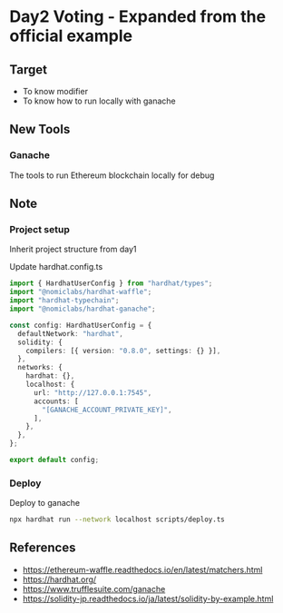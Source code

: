 # Day2 Voting - Expanded from the official example

## Target

- To know modifier
- To know how to run locally with ganache

## New Tools

### Ganache
The tools to run Ethereum blockchain locally for debug


## Note

### Project setup

Inherit project structure from day1

Update hardhat.config.ts
```ts
import { HardhatUserConfig } from "hardhat/types";
import "@nomiclabs/hardhat-waffle";
import "hardhat-typechain";
import "@nomiclabs/hardhat-ganache";

const config: HardhatUserConfig = {
  defaultNetwork: "hardhat",
  solidity: {
    compilers: [{ version: "0.8.0", settings: {} }],
  },
  networks: {
    hardhat: {},
    localhost: {
      url: "http://127.0.0.1:7545",
      accounts: [
        "[GANACHE_ACCOUNT_PRIVATE_KEY]",
      ],
    },
  },
};

export default config;
```

### Deploy

Deploy to ganache

```bash
npx hardhat run --network localhost scripts/deploy.ts
```


## References
- https://ethereum-waffle.readthedocs.io/en/latest/matchers.html
- https://hardhat.org/
- https://www.trufflesuite.com/ganache
- https://solidity-jp.readthedocs.io/ja/latest/solidity-by-example.html
